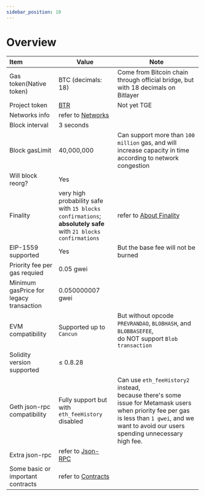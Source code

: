 ```yaml
---
sidebar_position: 10
---
```


# Overview

| Item | Value | Note |
| :--- | --- | --- |
| Gas token(Native token) | BTC (decimals: 18) | Come from Bitcoin chain through official bridge, but with 18 decimals on Bitlayer |
| Project token | [BTR](https://www.btrscan.com/address/0x0e4cf4affdb72b39ea91fa726d291781cbd020bf?tab=Transactions) | Not yet TGE |
| Networks info | refer to [Networks](./Networks.md) |  |
| Block interval | 3 seconds |  |
| Block gasLimit | 40,000,000 | Can support more than `100 million` gas, and will increase capacity in time according to network congestion |
| Will block reorg? | Yes |  |
| Finality | very high probability safe with `15 blocks confirmations`; <br/>**absolutely safe** with `21 blocks confirmations` | refer to [About Finality](./AboutFinality.md) |
| EIP-1559 supported | Yes | But the base fee will not be burned |
| Priority fee per gas requied | 0.05 gwei |  |
| Minimum gasPrice for legacy transaction | 0.050000007 gwei |  |
| EVM compatibility | Supported up to `Cancun` | But without opcode `PREVRANDAO`, `BLOBHASH`, and `BLOBBASEFEE`, <br/>do NOT support `Blob transaction` |
| Solidity version supported | ≤ 0.8.28 |  |
| Geth json-rpc compatibility | Fully support but with `eth_feeHistory` disabled | Can use `eth_feeHistory2` instead, <br/>because there's some issue for Metamask users when priority fee per gas is less than `1 gwei`, and we want to avoid our users spending unnecessary high fee. |
| Extra json-rpc | refer to [Json-RPC](./Json-RPC.md) |  |
| Some basic or important contracts | refer to [Contracts](./Contracts.md) |  |
